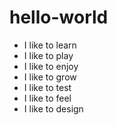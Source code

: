 # hello-world
- I like to learn
- I like to play
- I like to enjoy
- I like to grow
- I like to test
- I like to feel
- I like to design
